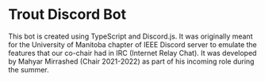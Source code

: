 # Trout Discord Bot

This bot is created using TypeScript and Discord.js. It was originally meant for the University of Manitoba chapter of IEEE Discord server to emulate the features that our co-chair had in IRC (Internet Relay Chat). It was developed by Mahyar Mirrashed (Chair 2021-2022) as part of his incoming role during the summer.
